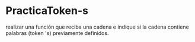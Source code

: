 # PracticaToken-s
realizar una función que reciba una cadena e indique si la cadena contiene palabras (token 's) previamente definidos.
